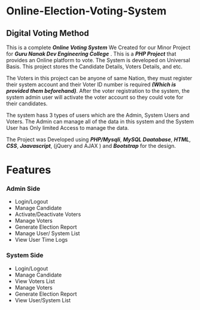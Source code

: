 # Online-Election-Voting-System
## Digital Voting Method  
This is a complete ***Online Voting System*** We Created for our Minor Project for ***Guru Nanak Dev Engineering College*** . This is a ***PHP Project*** that provides an Online platform to vote. The System is developed on Universal Basis. This project stores the Candidate Details, Voters Details, and etc.  

The Voters in this project can be anyone of same Nation, they must register their system account and their Voter ID number is required ***(Which is provided them beforehand)***. After the voter registration to the system, the system admin user will activate the voter account so they could vote for their candidates.  

The system hass 3 types of users which are the Admin, System Users and Voters. The Admin can manage all of the data in this system and the System User has Only limited Access to manage the data.  

The Project was Developed using ***PHP/Mysqli***, ***MySQL Daatabase***, ***HTML***, ***CSS***, ***Jaavascript***, (jQuery and AJAX )  and ***Bootstrap*** for the design.  


# Features  

### Admin Side  
   - Login/Logout
   - Manage Candidate 
   - Activate/Deactivate Voters
   - Manage Voters
   - Generate Election Report
   - Manage User/ System List
   - View User Time Logs

### System Side
   - Login/Logout
   - Manage Candidate
   - View Voters List 
   - Manage Voters 
   - Generate Election Report
   - View User/System List



